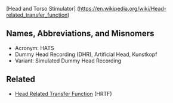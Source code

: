 [Head and Torso Stimulator] (https://en.wikipedia.org/wiki/Head-related_transfer_function)

## Names, Abbreviations, and Misnomers
* Acronym: HATS
* Dummy Head Recording (DHR), Artificial Head, Kunstkopf
* Variant: Simulated Dummy Head Recording

## Related
* [Head Related Transfer Function](https://en.wikipedia.org/wiki/Head-related_transfer_function) (HRTF)